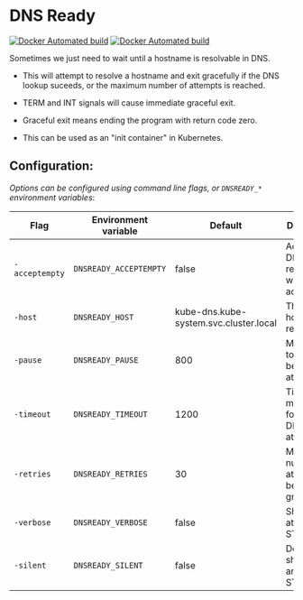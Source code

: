 # DNS Ready

[![Docker Automated build](https://img.shields.io/docker/cloud/automated/jamesjj/dns-ready)](https://hub.docker.com/r/jamesjj/dns-ready/)
[![Docker Automated build](https://img.shields.io/docker/cloud/build/jamesjj/dns-ready)](https://hub.docker.com/r/jamesjj/dns-ready/)


Sometimes we just need to wait until a hostname is resolvable in DNS.

  * This will attempt to resolve a hostname and exit gracefully if the DNS lookup suceeds, or the maximum number of attempts is reached.

  * TERM and INT signals will cause immediate graceful exit.

  * Graceful exit means ending the program with return code zero.

  * This can be used as an "init container" in Kubernetes.


## Configuration:

*Options can be configured using command line flags, or `DNSREADY_*` environment variables*:

| Flag           | Environment variable   | Default                                | Description                                         |
|----------------|------------------------|----------------------------------------|-----------------------------------------------------|
| `-acceptempty` | `DNSREADY_ACCEPTEMPTY` | false                                  | Accept a DNS response with no IP addresses          |
| `-host`        | `DNSREADY_HOST`        | kube-dns.kube-system.svc.cluster.local | The hostname to resolve                             |
| `-pause`       | `DNSREADY_PAUSE`       | 800                                    | Milliseconds to sleep between attempts              |
| `-timeout`     | `DNSREADY_TIMEOUT`     | 1200                                   | Timeout in milliseconds for each DNS lookup attempt |
| `-retries`     | `DNSREADY_RETRIES`     | 30                                     | Maximum number of attempts before graceful exit     |
| `-verbose`     | `DNSREADY_VERBOSE`     | false                                  | Show each attempt on STDOUT                         |
| `-silent`      | `DNSREADY_SILENT`      | false                                  | Do not show anything on STDOUT                      |

